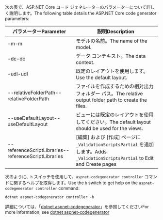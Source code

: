 <span data-ttu-id="42116-101">次の表で、ASP.NET Core コード ジェネレーターのパラメーターについて詳しく説明します。</span><span class="sxs-lookup"><span data-stu-id="42116-101">The following table details the ASP.NET Core code generator parameters:</span></span>

| <span data-ttu-id="42116-102">パラメーター</span><span class="sxs-lookup"><span data-stu-id="42116-102">Parameter</span></span>               | <span data-ttu-id="42116-103">説明</span><span class="sxs-lookup"><span data-stu-id="42116-103">Description</span></span>|
| ----------------- | ------------ |
| <span data-ttu-id="42116-104">-m</span><span class="sxs-lookup"><span data-stu-id="42116-104">-m</span></span>  | <span data-ttu-id="42116-105">モデルの名前。</span><span class="sxs-lookup"><span data-stu-id="42116-105">The name of the model.</span></span> |
| <span data-ttu-id="42116-106">-dc</span><span class="sxs-lookup"><span data-stu-id="42116-106">-dc</span></span>  | <span data-ttu-id="42116-107">データ コンテキスト。</span><span class="sxs-lookup"><span data-stu-id="42116-107">The data context.</span></span> |
| <span data-ttu-id="42116-108">-udl</span><span class="sxs-lookup"><span data-stu-id="42116-108">-udl</span></span> | <span data-ttu-id="42116-109">既定のレイアウトを使用します。</span><span class="sxs-lookup"><span data-stu-id="42116-109">Use the default layout.</span></span> |
| <span data-ttu-id="42116-110">--relativeFolderPath</span><span class="sxs-lookup"><span data-stu-id="42116-110">--relativeFolderPath</span></span> | <span data-ttu-id="42116-111">ファイルを作成するための相対出力フォルダー パス。</span><span class="sxs-lookup"><span data-stu-id="42116-111">The relative output folder path to create the files.</span></span> |
| <span data-ttu-id="42116-112">--useDefaultLayout</span><span class="sxs-lookup"><span data-stu-id="42116-112">--useDefaultLayout</span></span> | <span data-ttu-id="42116-113">ビューには既定のレイアウトを使用してください。</span><span class="sxs-lookup"><span data-stu-id="42116-113">The default layout should be used for the views.</span></span> |
| <span data-ttu-id="42116-114">--referenceScriptLibraries</span><span class="sxs-lookup"><span data-stu-id="42116-114">--referenceScriptLibraries</span></span> | <span data-ttu-id="42116-115">[編集] および [作成] ページに `_ValidationScriptsPartial` を追加します。</span><span class="sxs-lookup"><span data-stu-id="42116-115">Adds `_ValidationScriptsPartial` to Edit and Create pages</span></span> |

<span data-ttu-id="42116-116">次のように、`h` スイッチを使用して、`aspnet-codegenerator controller` コマンドに関するヘルプを取得します。</span><span class="sxs-lookup"><span data-stu-id="42116-116">Use the `h` switch to get help on the `aspnet-codegenerator controller` command:</span></span>

```dotnetcli
dotnet aspnet-codegenerator controller -h
```

<span data-ttu-id="42116-117">詳細については、「[dotnet aspnet-codegenerator](xref:fundamentals/tools/dotnet-aspnet-codegenerator)」を参照してください</span><span class="sxs-lookup"><span data-stu-id="42116-117">For more information, see [dotnet aspnet-codegenerator](xref:fundamentals/tools/dotnet-aspnet-codegenerator)</span></span>
